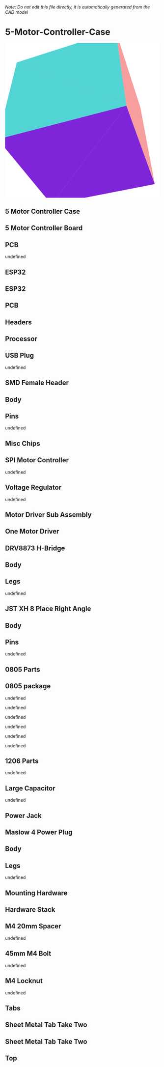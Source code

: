 ###### Note: Do not edit this file directly, it is automatically generated from the CAD model

# 5-Motor-Controller-Case

![](/project.svg)

## 5 Motor Controller Case


## 5 Motor Controller Board


## PCB


undefined


## ESP32


## ESP32


## PCB


## Headers


## Processor


## USB Plug


undefined


## SMD Female Header


## Body


## Pins


undefined


## Misc Chips


## SPI Motor Controller


undefined


## Voltage Regulator


undefined


## Motor Driver Sub Assembly


## One Motor Driver


## DRV8873 H-Bridge


## Body


## Legs


undefined


## JST XH 8 Place Right Angle


## Body


## Pins


undefined


## 0805 Parts


## 0805 package


undefined


undefined


undefined


undefined


undefined


undefined


## 1206 Parts


undefined


## Large Capacitor


undefined


## Power Jack


## Maslow 4 Power Plug


## Body


## Legs


undefined


## Mounting Hardware


## Hardware Stack


## M4 20mm Spacer


undefined


## 45mm M4 Bolt


undefined


## M4 Locknut


undefined


## Tabs


## Sheet Metal Tab Take Two


## Sheet Metal Tab Take Two


## Top


